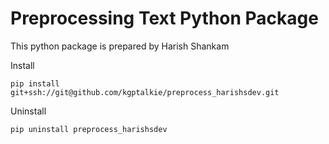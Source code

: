 # Preprocessing Text Python Package



This python package is prepared by Harish Shankam

Install

`pip install git+ssh://git@github.com/kgptalkie/preprocess_harishsdev.git`

Uninstall

`pip uninstall preprocess_harishsdev`